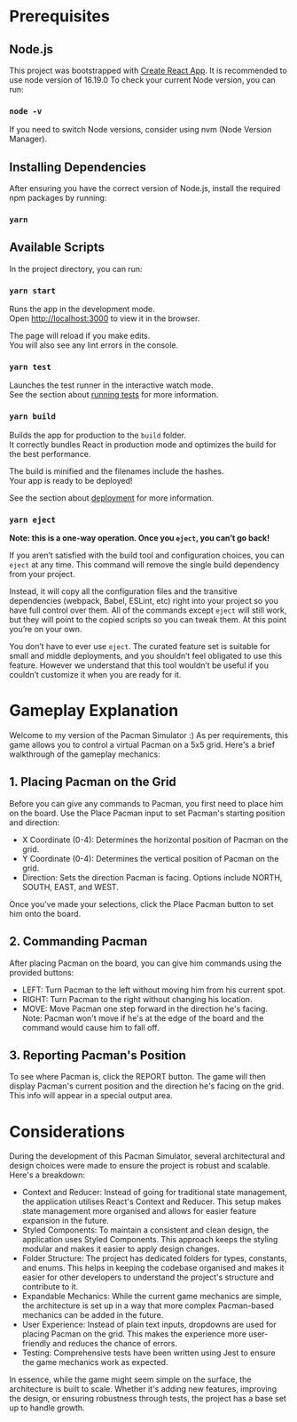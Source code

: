 # Prerequisites

## Node.js

This project was bootstrapped with [Create React App](https://github.com/facebook/create-react-app).
It is recommended to use node version of 16.19.0
To check your current Node version, you can run:

### `node -v`

If you need to switch Node versions, consider using nvm (Node Version Manager).

## Installing Dependencies

After ensuring you have the correct version of Node.js, install the required npm packages by running:

### `yarn`

## Available Scripts

In the project directory, you can run:

### `yarn start`

Runs the app in the development mode.\
Open [http://localhost:3000](http://localhost:3000) to view it in the browser.

The page will reload if you make edits.\
You will also see any lint errors in the console.

### `yarn test`

Launches the test runner in the interactive watch mode.\
See the section about [running tests](https://facebook.github.io/create-react-app/docs/running-tests) for more information.

### `yarn build`

Builds the app for production to the `build` folder.\
It correctly bundles React in production mode and optimizes the build for the best performance.

The build is minified and the filenames include the hashes.\
Your app is ready to be deployed!

See the section about [deployment](https://facebook.github.io/create-react-app/docs/deployment) for more information.

### `yarn eject`

**Note: this is a one-way operation. Once you `eject`, you can’t go back!**

If you aren’t satisfied with the build tool and configuration choices, you can `eject` at any time. This command will remove the single build dependency from your project.

Instead, it will copy all the configuration files and the transitive dependencies (webpack, Babel, ESLint, etc) right into your project so you have full control over them. All of the commands except `eject` will still work, but they will point to the copied scripts so you can tweak them. At this point you’re on your own.

You don’t have to ever use `eject`. The curated feature set is suitable for small and middle deployments, and you shouldn’t feel obligated to use this feature. However we understand that this tool wouldn’t be useful if you couldn’t customize it when you are ready for it.

# Gameplay Explanation

Welcome to my version of the Pacman Simulator :) As per requirements, this game allows you to control a virtual Pacman on a 5x5 grid. Here's a brief walkthrough of the gameplay mechanics:

## 1. Placing Pacman on the Grid

Before you can give any commands to Pacman, you first need to place him on the board. Use the Place Pacman input to set Pacman's starting position and direction:

- X Coordinate (0-4): Determines the horizontal position of Pacman on the grid.
- Y Coordinate (0-4): Determines the vertical position of Pacman on the grid.
- Direction: Sets the direction Pacman is facing. Options include NORTH, SOUTH, EAST, and WEST.

Once you've made your selections, click the Place Pacman button to set him onto the board.

## 2. Commanding Pacman
After placing Pacman on the board, you can give him commands using the provided buttons:

- LEFT: Turn Pacman to the left without moving him from his current spot.
- RIGHT: Turn Pacman to the right without changing his location.
- MOVE: Move Pacman one step forward in the direction he's facing. Note: Pacman won't move if he's at the edge of the board and the command would cause him to fall off.

## 3. Reporting Pacman's Position
To see where Pacman is, click the REPORT button. The game will then display Pacman's current position and the direction he's facing on the grid. This info will appear in a special output area.

# Considerations

During the development of this Pacman Simulator, several architectural and design choices were made to ensure the project is robust and scalable. Here's a breakdown:

- Context and Reducer: Instead of going for traditional state management, the application utilises React's Context and Reducer. This setup makes state management more organised and allows for easier feature expansion in the future.
- Styled Components: To maintain a consistent and clean design, the application uses Styled Components. This approach keeps the styling modular and makes it easier to apply design changes.
- Folder Structure: The project has dedicated folders for types, constants, and enums. This helps in keeping the codebase organised and makes it easier for other developers to understand the project's structure and contribute to it.
- Expandable Mechanics: While the current game mechanics are simple, the architecture is set up in a way that more complex Pacman-based mechanics can be added in the future.
- User Experience: Instead of plain text inputs, dropdowns are used for placing Pacman on the grid. This makes the experience more user-friendly and reduces the chance of errors.
- Testing: Comprehensive tests have been written using Jest to ensure the game mechanics work as expected.

In essence, while the game might seem simple on the surface, the architecture is built to scale. Whether it's adding new features, improving the design, or ensuring robustness through tests, the project has a base set up to handle growth.
